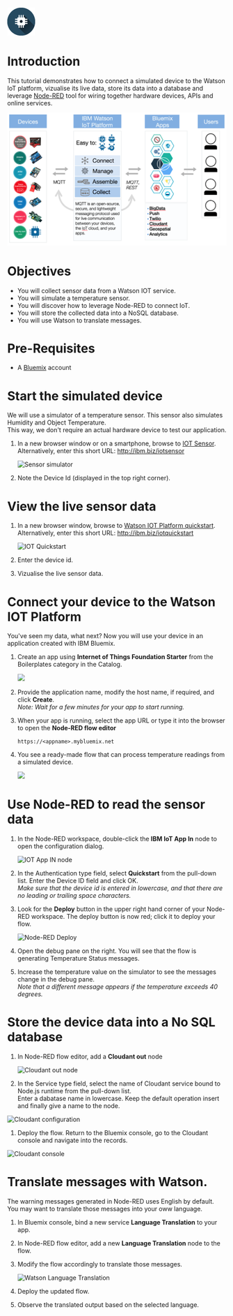 ![](./images/iotp_icon_64.png)

# Introduction

This tutorial demonstrates how to connect a simulated device to the Watson IoT platform, vizualise its live data, store its data into a database and leverage [Node-RED](http://www.nodered.org) tool for wiring together hardware devices, APIs and online services.

  ![Sample Architecture](./images/iot-architecture.png)


# Objectives
* You will collect sensor data from a Watson IOT service.
* You will simulate a temperature sensor.
* You will discover how to leverage Node-RED to connect IoT.
* You will store the collected data into a NoSQL database.
* You will use Watson to translate messages.


# Pre-Requisites
* A [Bluemix](http://www.bluemix.net) account


# Start the simulated device

We will use a simulator of a temperature sensor. This sensor also simulates Humidity and Object Temperature.<br />
This way, we don't require an actual hardware device to test our application.

1. In a new browser window or on a smartphone, browse to [IOT Sensor](http://quickstart.internetofthings.ibmcloud.com/iotsensor).
<br />Alternatively, enter this short URL: http://ibm.biz/iotsensor

    ![Sensor simulator](/lionelmace/bluemix-pot/raw/master/labs/Lab%203%20-%20Connect%20your%20Devices%20with%20IOT%20Platform/images/smarphone-iotsensor.png)

1. Note the Device Id (displayed in the top right corner).


# View the live sensor data

1. In a new browser window, browse to [Watson IOT Platform quickstart](https://quickstart.internetofthings.ibmcloud.com).
<br />Alternatively, enter this short URL: http://ibm.biz/iotquickstart

    ![IOT Quickstart](/lionelmace/bluemix-pot/raw/master/labs/Lab%203%20-%20Connect%20your%20Devices%20with%20IOT%20Platform/images/iot-quickstart.png)
    
1. Enter the device id. 

1. Vizualise the live sensor data. 


# Connect your device to the Watson IOT Platform

You've seen my data, what next? Now you will use your device in an application created with IBM Bluemix.

1. Create an app using **Internet of Things Foundation Starter** from the Boilerplates category in the Catalog.

    ![](/lionelmace/bluemix-pot/raw/master/labs/Lab%203%20-%20Connect%20your%20Devices%20with%20IOT%20Platform/images/boilerplate-iotstarter.png)

1. Provide the application name, modify the host name, if required, and click **Create**.
<br /> *Note: Wait for a few minutes for your app to start running.*

1. When your app is running, select the app URL or type it into the browser to open the **Node-RED flow editor**

    ```
    https://<appname>.mybluemix.net
    ```

1. You see a ready-made flow that can process temperature readings from a simulated device.

    ![](/lionelmace/bluemix-pot/raw/master/labs/Lab%203%20-%20Connect%20your%20Devices%20with%20IOT%20Platform/images/nodered-defaultflow.png)

# Use Node-RED to read the sensor data

1. In the Node-RED workspace, double-click the **IBM IoT App In** node to open the configuration dialog.

    ![IOT App IN node](/lionelmace/bluemix-pot/raw/master/labs/Lab%203%20-%20Connect%20your%20Devices%20with%20IOT%20Platform/images/iot-appnode.png)

1. In the Authentication type field, select **Quickstart** from the pull-down list. Enter the Device ID field and click OK.
<br />*Make sure that the device id is entered in lowercase, and that there are no leading or trailing space characters.*

1. Look for the **Deploy** button in the upper right hand corner of your Node-RED workspace. The deploy button is now red; click it to deploy your flow.

    ![Node-RED Deploy](/lionelmace/bluemix-pot/raw/master/labs/Lab%203%20-%20Connect%20your%20Devices%20with%20IOT%20Platform/images/nodered-deploy.png)
 
1. Open the debug pane on the right. You will see that the flow is generating Temperature Status messages.

1. Increase the temperature value on the simulator to see the messages change in the debug pane. 
<br /> *Note that a different message appears if the temperature exceeds 40 degrees.*

# Store the device data into a No SQL database

1. In Node-RED flow editor, add a **Cloudant out** node 

    ![Cloudant out node](/lionelmace/bluemix-pot/raw/master/labs/Lab%203%20-%20Connect%20your%20Devices%20with%20IOT%20Platform/images/nodered-cloudant.png)

1. In the Service type field, select the name of Cloudant service bound to Node.js runtime from the pull-down list.
<br />Enter a dabatase name in lowercase. Keep the default operation insert and finally give a name to the node.

  ![Cloudant configuration](/lionelmace/bluemix-pot/raw/master/labs/Lab%203%20-%20Connect%20your%20Devices%20with%20IOT%20Platform/images/nodered-cloudantconfig.png)

1. Deploy the flow. Return to the Bluemix console, go to the Cloudant console and navigate into the records.

  ![Cloudant console](/lionelmace/bluemix-pot/raw/master/labs/Lab%203%20-%20Connect%20your%20Devices%20with%20IOT%20Platform/images/cloudant-console.png)

# Translate messages with Watson.

The warning messages generated in Node-RED uses English by default. You may want to translate those messages into your oww language.

1. In Bluemix console, bind a new service **Language Translation** to your app.

1. In Node-RED flow editor, add a new **Language Translation** node to the flow.

1. Modify the flow accordingly to translate those messages.

    ![Watson Language Translation](/lionelmace/bluemix-pot/raw/master/labs/Lab%203%20-%20Connect%20your%20Devices%20with%20IOT%20Platform/images/nodered-translationflow.png)

1. Deploy the updated flow. 

1. Observe the translated output based on the selected language.

